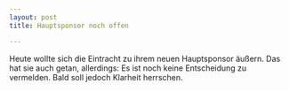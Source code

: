 ```yaml
---
layout: post
title: Hauptsponsor noch offen

---
```


Heute wollte sich die Eintracht zu ihrem neuen Hauptsponsor äußern. Das hat sie auch getan, allerdings: Es ist noch keine Entscheidung zu vermelden. Bald soll jedoch Klarheit herrschen.


